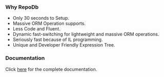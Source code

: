### Why RepoDb

 - Only 30 seconds to Setup.
 - Massive ORM Operation supports.
 - Less Code and Fluent.
 - Dynamic fast-switching for lightweight and massive ORM operations.
 - Seriously fast because of IL programming.
 - Unique and Developer Friendly Expression Tree.

### Documentation
Click [here](https://repodb.readthedocs.io/en/latest/index.html) for the complete documentation.
